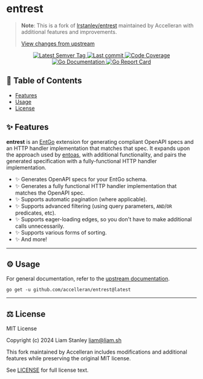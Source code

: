 
# entrest

> **Note**: This is a fork of [lrstanley/entrest](https://github.com/lrstanley/entrest) maintained by Accelleran with additional features and improvements.
>
> [View changes from upstream](https://github.com/lrstanley/entrest/compare/master...accelleran:entrest:master)

<p align="center">
  <a href="https://github.com/accelleran/entrest/tags">
    <img title="Latest Semver Tag" src="https://img.shields.io/github/v/tag/accelleran/entrest?style=flat-square">
  </a>
  <a href="https://github.com/accelleran/entrest/commits/master">
    <img title="Last commit" src="https://img.shields.io/github/last-commit/accelleran/entrest?style=flat-square">
  </a>
  <a href="https://codecov.io/gh/accelleran/entrest">
    <img title="Code Coverage" src="https://img.shields.io/codecov/c/github/accelleran/entrest/master?style=flat-square">
  </a>
  <a href="https://pkg.go.dev/github.com/accelleran/entrest">
    <img title="Go Documentation" src="https://pkg.go.dev/badge/github.com/accelleran/entrest?style=flat-square">
  </a>
  <a href="https://goreportcard.com/report/github.com/accelleran/entrest">
    <img title="Go Report Card" src="https://goreportcard.com/badge/github.com/accelleran/entrest?style=flat-square">
  </a>
</p>

## :link: Table of Contents

  - [Features](#sparkles-features)
  - [Usage](#gear-usage)
  - [License](#balance_scale-license)

## :sparkles: Features

**entrest** is an [EntGo](https://entgo.io/) extension for generating compliant OpenAPI
specs and an HTTP handler implementation that matches that spec. It expands upon the
approach used by [entoas](https://github.com/ent/contrib/tree/master/entoas#entoas),
with additional functionality, and pairs the generated specification with a
fully-functional HTTP handler implementation.

- :sparkles: Generates OpenAPI specs for your EntGo schema.
- :sparkles: Generates a fully functional HTTP handler implementation that matches the OpenAPI spec.
- :sparkles: Supports automatic pagination (where applicable).
- :sparkles: Supports advanced filtering (using query parameters, `AND`/`OR` predicates, etc).
- :sparkles: Supports eager-loading edges, so you don't have to make additional calls unnecessarily.
- :sparkles: Supports various forms of sorting.
- :sparkles: And more!

---

## :gear: Usage

For general documentation, refer to the [upstream documentation](https://lrstanley.github.io/entrest/).

```console
go get -u github.com/accelleran/entrest@latest
```

---

## :balance_scale: License

MIT License

Copyright (c) 2024 Liam Stanley <liam@liam.sh>

This fork maintained by Accelleran includes modifications and additional features while preserving the original MIT license.

See [LICENSE](LICENSE) for full license text.
